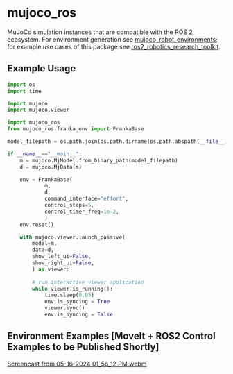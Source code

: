 # mujoco_ros
MuJoCo simulation instances that are compatible with the ROS 2 ecosystem. For environment generation see [mujoco_robot_environments](https://github.com/peterdavidfagan/mujoco_robot_environments); for example use cases of this package see [ros2_robotics_research_toolkit](https://github.com/peterdavidfagan/ros2_robotics_research_toolkit).

## Example Usage

```python 
import os
import time

import mujoco
import mujoco.viewer

import mujoco_ros
from mujoco_ros.franka_env import FrankaBase

model_filepath = os.path.join(os.path.dirname(os.path.abspath(__file__)), 'models', 'base.mjb')

if __name__=="__main__":
    m = mujoco.MjModel.from_binary_path(model_filepath)
    d = mujoco.MjData(m)

    env = FrankaBase(
            m, 
            d, 
            command_interface="effort",
            control_steps=5, 
            control_timer_freq=1e-2,
            )
    env.reset()

    with mujoco.viewer.launch_passive(
        model=m, 
        data=d,
        show_left_ui=False,
        show_right_ui=False,
        ) as viewer:
        
        # run interactive viewer application
        while viewer.is_running():
            time.sleep(0.05)
            env.is_syncing = True
            viewer.sync()
            env.is_syncing = False 
```

## Environment Examples [MoveIt + ROS2 Control Examples to be Published Shortly]
[Screencast from 05-16-2024 01_56_12 PM.webm](https://github.com/peterdavidfagan/mujoco_ros/assets/42982057/f19f863e-5251-403a-8234-d94907f19fd4)
